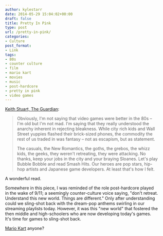 ```yaml
---
author: kylestarr
date: 2014-05-29 15:04:02+00:00
draft: false
title: Pretty In Pink
type: post
url: /pretty-in-pink/
categories:
- Culture
post_format:
- Link
tags:
- 80s
- counter culture
- film
- mario kart
- movies
- music
- post-hardcore
- pretty in pink
- video games
---
```


[Keith Stuart, The Guardian](http://www.theguardian.com/technology/2014/may/29/choose-life-video-games-1980s):


<blockquote>Obviously, I'm not saying that video games were better in the 80s – I'm old but I'm not mad. I'm saying that they really understood the anarchy inherent in rejecting bleakness. While city rich kids and Wall Street yuppies flashed their brick-sized phones, the commodity the rest of us traded in was fantasy – not as escapism, but as statement.

The casuals, the New Romantics, the goths, the grebos, the whizz kids, the geeks, they weren't retreating, they were attacking. No thanks, keep your jobs in the city and your braying Sloanes. Let's play Bubble Bobble and read Smash Hits. Our heroes are pop stars, hip-hop artists and Japanese game developers. At least that's how I felt.</blockquote>


A wonderful read.

Somewhere in this piece, I was reminded of the role post-hardcore played in the wake of 9/11; a seemingly counter-culture voice saying, "don't retreat. Understand this new world. Things are different." Only after understanding could we sling-shot back with the dream-pop anthems swirling in our streaming playlists today. However, it was this "new world" that fostered the then middle and high-schoolers who are now developing today's games. It's time for games to sling-shot back.

[Mario Kart](http://www.amazon.com/gp/product/B00DC7G2W8/ref=as_li_tl?ie=UTF8&camp=1789&creative=390957&creativeASIN=B00DC7G2W8&linkCode=as2&tag=tpv07-20&linkId=3ZCJ5WVAOWQ3SENT) anyone?
